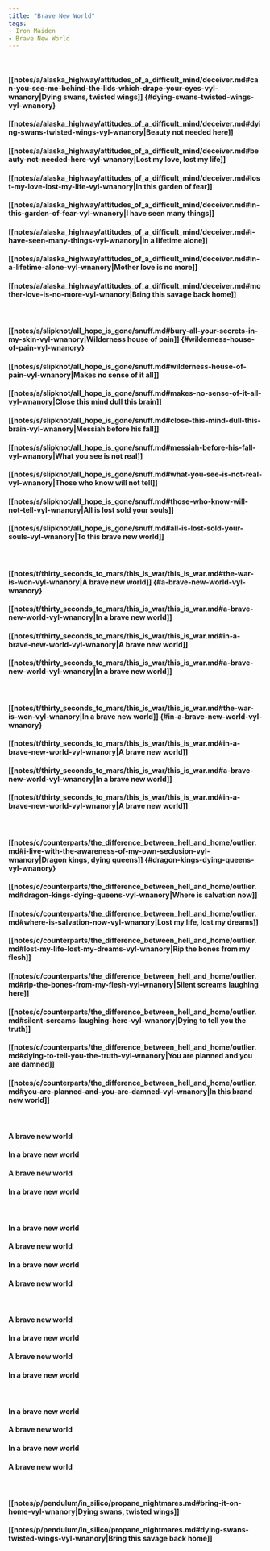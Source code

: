 ```yaml
---
title: "Brave New World"
tags:
- Iron Maiden
- Brave New World
---
```

&nbsp;
#### [[notes/a/alaska_highway/attitudes_of_a_difficult_mind/deceiver.md#can-you-see-me-behind-the-lids-which-drape-your-eyes-vyl-wnanory|Dying swans, twisted wings]] {#dying-swans-twisted-wings-vyl-wnanory}
#### [[notes/a/alaska_highway/attitudes_of_a_difficult_mind/deceiver.md#dying-swans-twisted-wings-vyl-wnanory|Beauty not needed here]]
#### [[notes/a/alaska_highway/attitudes_of_a_difficult_mind/deceiver.md#beauty-not-needed-here-vyl-wnanory|Lost my love, lost my life]]
#### [[notes/a/alaska_highway/attitudes_of_a_difficult_mind/deceiver.md#lost-my-love-lost-my-life-vyl-wnanory|In this garden of fear]]
#### [[notes/a/alaska_highway/attitudes_of_a_difficult_mind/deceiver.md#in-this-garden-of-fear-vyl-wnanory|I have seen many things]]
#### [[notes/a/alaska_highway/attitudes_of_a_difficult_mind/deceiver.md#i-have-seen-many-things-vyl-wnanory|In a lifetime alone]]
#### [[notes/a/alaska_highway/attitudes_of_a_difficult_mind/deceiver.md#in-a-lifetime-alone-vyl-wnanory|Mother love is no more]]
#### [[notes/a/alaska_highway/attitudes_of_a_difficult_mind/deceiver.md#mother-love-is-no-more-vyl-wnanory|Bring this savage back home]]
&nbsp;
#### [[notes/s/slipknot/all_hope_is_gone/snuff.md#bury-all-your-secrets-in-my-skin-vyl-wnanory|Wilderness house of pain]] {#wilderness-house-of-pain-vyl-wnanory}
#### [[notes/s/slipknot/all_hope_is_gone/snuff.md#wilderness-house-of-pain-vyl-wnanory|Makes no sense of it all]]
#### [[notes/s/slipknot/all_hope_is_gone/snuff.md#makes-no-sense-of-it-all-vyl-wnanory|Close this mind dull this brain]]
#### [[notes/s/slipknot/all_hope_is_gone/snuff.md#close-this-mind-dull-this-brain-vyl-wnanory|Messiah before his fall]]
#### [[notes/s/slipknot/all_hope_is_gone/snuff.md#messiah-before-his-fall-vyl-wnanory|What you see is not real]]
#### [[notes/s/slipknot/all_hope_is_gone/snuff.md#what-you-see-is-not-real-vyl-wnanory|Those who know will not tell]]
#### [[notes/s/slipknot/all_hope_is_gone/snuff.md#those-who-know-will-not-tell-vyl-wnanory|All is lost sold your souls]]
#### [[notes/s/slipknot/all_hope_is_gone/snuff.md#all-is-lost-sold-your-souls-vyl-wnanory|To this brave new world]]
&nbsp;
#### [[notes/t/thirty_seconds_to_mars/this_is_war/this_is_war.md#the-war-is-won-vyl-wnanory|A brave new world]] {#a-brave-new-world-vyl-wnanory}
#### [[notes/t/thirty_seconds_to_mars/this_is_war/this_is_war.md#a-brave-new-world-vyl-wnanory|In a brave new world]]
#### [[notes/t/thirty_seconds_to_mars/this_is_war/this_is_war.md#in-a-brave-new-world-vyl-wnanory|A brave new world]]
#### [[notes/t/thirty_seconds_to_mars/this_is_war/this_is_war.md#a-brave-new-world-vyl-wnanory|In a brave new world]]
&nbsp;
#### [[notes/t/thirty_seconds_to_mars/this_is_war/this_is_war.md#the-war-is-won-vyl-wnanory|In a brave new world]] {#in-a-brave-new-world-vyl-wnanory}
#### [[notes/t/thirty_seconds_to_mars/this_is_war/this_is_war.md#in-a-brave-new-world-vyl-wnanory|A brave new world]]
#### [[notes/t/thirty_seconds_to_mars/this_is_war/this_is_war.md#a-brave-new-world-vyl-wnanory|In a brave new world]]
#### [[notes/t/thirty_seconds_to_mars/this_is_war/this_is_war.md#in-a-brave-new-world-vyl-wnanory|A brave new world]]
&nbsp;
#### [[notes/c/counterparts/the_difference_between_hell_and_home/outlier.md#i-live-with-the-awareness-of-my-own-seclusion-vyl-wnanory|Dragon kings, dying queens]] {#dragon-kings-dying-queens-vyl-wnanory}
#### [[notes/c/counterparts/the_difference_between_hell_and_home/outlier.md#dragon-kings-dying-queens-vyl-wnanory|Where is salvation now]]
#### [[notes/c/counterparts/the_difference_between_hell_and_home/outlier.md#where-is-salvation-now-vyl-wnanory|Lost my life, lost my dreams]]
#### [[notes/c/counterparts/the_difference_between_hell_and_home/outlier.md#lost-my-life-lost-my-dreams-vyl-wnanory|Rip the bones from my flesh]]
#### [[notes/c/counterparts/the_difference_between_hell_and_home/outlier.md#rip-the-bones-from-my-flesh-vyl-wnanory|Silent screams laughing here]]
#### [[notes/c/counterparts/the_difference_between_hell_and_home/outlier.md#silent-screams-laughing-here-vyl-wnanory|Dying to tell you the truth]]
#### [[notes/c/counterparts/the_difference_between_hell_and_home/outlier.md#dying-to-tell-you-the-truth-vyl-wnanory|You are planned and you are damned]]
#### [[notes/c/counterparts/the_difference_between_hell_and_home/outlier.md#you-are-planned-and-you-are-damned-vyl-wnanory|In this brand new world]]
&nbsp;
#### A brave new world
#### In a brave new world
#### A brave new world
#### In a brave new world
&nbsp;
#### In a brave new world
#### A brave new world
#### In a brave new world
#### A brave new world
&nbsp;
#### A brave new world
#### In a brave new world
#### A brave new world
#### In a brave new world
&nbsp;
#### In a brave new world
#### A brave new world
#### In a brave new world
#### A brave new world
&nbsp;
#### [[notes/p/pendulum/in_silico/propane_nightmares.md#bring-it-on-home-vyl-wnanory|Dying swans, twisted wings]]
#### [[notes/p/pendulum/in_silico/propane_nightmares.md#dying-swans-twisted-wings-vyl-wnanory|Bring this savage back home]]
